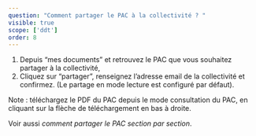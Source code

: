 ```yaml
---
question: "Comment partager le PAC à la collectivité ? "
visible: true
scope: ['ddt']
order: 8
---
```


1. Depuis “mes documents” et retrouvez le PAC que vous souhaitez partager à la collectivité,
2. Cliquez sur “partager”, renseignez l’adresse email de la collectivité et confirmez. (Le partage en mode lecture est configuré par défaut). 



Note : téléchargez le PDF du PAC depuis le mode consultation du PAC, en cliquant sur la flèche de téléchargement en bas à droite. 


Voir aussi _comment partager le PAC section par section_.
